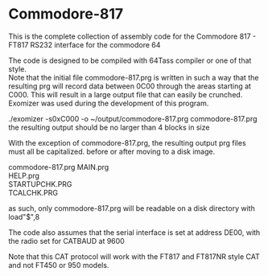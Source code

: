 # Commodore-817
This is the complete collection of assembly code for the Commodore 817 - FT817 RS232 interface for the commodore 64

The code is designed to be compiled with 64Tass compiler or one of that style.  
Note that the initial file commodore-817.prg is written in such a way that the resulting prg will
record data between 0C00 through the areas starting at C000.  This will result in a large output file
that can easily be crunched. Exomizer was used during the development of this program.

./exomizer -s0xC000 -o ~/output/commodore-817.prg commodore-817.prg
the resulting output should be no larger than 4 blocks in size


With the exception of commodore-817.prg, the resulting output prg files must all be capitalized. before or after moving to a disk image.

commodore-817.prg
MAIN.prg                                          
HELP.prg                                          
STARTUPCHK.PRG                                    
TCALCHK.PRG 

as such, only commodore-817.prg will be readable on a disk directory with load"$",8

The code also assumes that the serial interface is set at address DE00, with the radio set for CATBAUD at 9600


Note that this CAT protocol will work with the FT817 and FT817NR style CAT and not FT450 or 950 models.
